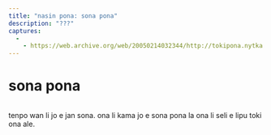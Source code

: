 ```yaml
---
title: "nasin pona: sona pona"
description: "???"
captures:
  -
    - https://web.archive.org/web/20050214032344/http://tokipona.nytka.org:80/text/nasin/lipu.html
---
```


# sona pona

<img />

tenpo wan li jo e jan sona. ona li kama jo e sona pona la ona li seli e lipu toki ona ale. 